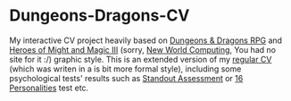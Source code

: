 # Dungeons-Dragons-CV

My interactive CV project heavily based on [Dungeons & Dragons RPG](http://dnd.wizards.com/) and [Heroes of Might and Magic III](https://www.ubisoft.com/pl-pl/game/heroes-of-might-and-magic-3-hd/) (sorry, [New World Computing](https://en.wikipedia.org/wiki/New_World_Computing), You had no site for it :/) graphic style. This is an extended version of my [regular CV](https://github.com/PWrGitHub194238/Dungeons-Dragons-CV/blob/master/Documents/CV_2018.pdf) (which was writen in a is bit more formal style), including some psychological tests' results such as [Standout Assessment](https://standout.tmbc.com/) or [16 Personalities](https://www.16personalities.com/) test etc.
